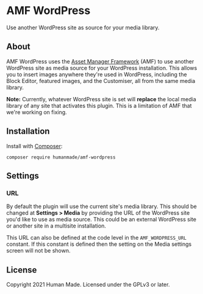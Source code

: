 # AMF WordPress

Use another WordPress site as source for your media library.

## About

AMF WordPress uses the [Asset Manager Framework](https://github.com/humanmade/asset-manager-framework) (AMF) to use another WordPress site as media source for your WordPress installation.
This allows you to insert images anywhere they're used in WordPress, including the Block Editor, featured images, and the Customiser, all from the same media library.

**Note:** Currently, whatever WordPress site is set will **replace** the local media library of any site that activates this plugin.
This is a limitation of AMF that we're working on fixing.

## Installation

Install with [Composer](https://getcomposer.org):

```
composer require humanmade/amf-wordpress
```

## Settings

### URL

By default the plugin will use the current site's media library.
This should be changed at **Settings > Media** by providing the URL of the WordPress site you'd like to use as media source.
This could be an external WordPress site or another site in a multisite installation.

This URL can also be defined at the code level in the `AMF_WORDPRESS_URL` constant. If this constant is defined then the setting on the Media settings screen will not be shown.

## License

Copyright 2021 Human Made. Licensed under the GPLv3 or later.
